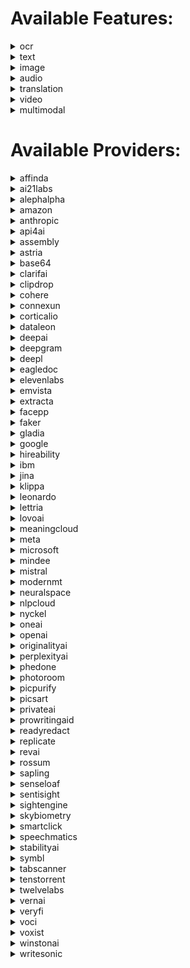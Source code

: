 # Available Features:
<details><summary>ocr</summary>

| Subfeatures | Providers |
|----------|-------------|
| **financial_parser** | affinda |
| | amazon |
| | base64 |
| | dataleon |
| | eagledoc |
| | extracta |
| | google |
| | klippa |
| | microsoft |
| | mindee |
| | openai |
| | tabscanner |
| | veryfi |
| **identity_parser** | affinda |
| | amazon |
| | base64 |
| | klippa |
| | microsoft |
| | mindee |
| | openai |
| **invoice_parser** | affinda |
| | amazon |
| | base64 |
| | dataleon |
| | eagledoc |
| | google |
| | klippa |
| | microsoft |
| | mindee |
| | rossum |
| | veryfi |
| **receipt_parser** | affinda |
| | amazon |
| | base64 |
| | dataleon |
| | eagledoc |
| | google |
| | klippa |
| | microsoft |
| | mindee |
| | tabscanner |
| | veryfi |
| **resume_parser** | affinda |
| | extracta |
| | hireability |
| | klippa |
| | openai |
| | senseloaf |
| **custom_document_parsing_async** | amazon |
| | extracta |
| **data_extraction** | amazon |
| | base64 |
| **ocr** | amazon |
| | api4ai |
| | base64 |
| | clarifai |
| | google |
| | microsoft |
| | sentisight |
| **ocr_async** | amazon |
| | google |
| | microsoft |
| | oneai |
| **ocr_tables_async** | amazon |
| | google |
| | microsoft |
| **anonymization_async** | base64 |
| | privateai |
| | readyredact |
| **bank_check_parsing** | base64 |
| | extracta |
| | mindee |
| | veryfi |
| **invoice_splitter_async** | mindee |

</details>
<details><summary>text</summary>

| Subfeatures | Providers |
|----------|-------------|
| **embeddings** | ai21labs |
| | cohere |
| | google |
| | jina |
| | mistral |
| | openai |
| **generation** | ai21labs |
| | amazon |
| | anthropic |
| | clarifai |
| | cohere |
| | google |
| | meta |
| | mistral |
| | openai |
| **summarize** | alephalpha |
| | anthropic |
| | cohere |
| | connexun |
| | emvista |
| | meaningcloud |
| | microsoft |
| | nlpcloud |
| | oneai |
| | openai |
| | writesonic |
| **anonymization** | amazon |
| | emvista |
| | microsoft |
| | oneai |
| | openai |
| | privateai |
| **entity_sentiment** | amazon |
| | google |
| **keyword_extraction** | amazon |
| | corticalio |
| | emvista |
| | ibm |
| | microsoft |
| | nlpcloud |
| | oneai |
| | openai |
| | tenstorrent |
| **named_entity_recognition** | amazon |
| | google |
| | ibm |
| | lettria |
| | microsoft |
| | neuralspace |
| | nlpcloud |
| | oneai |
| | openai |
| | tenstorrent |
| **sentiment_analysis** | amazon |
| | connexun |
| | emvista |
| | google |
| | ibm |
| | lettria |
| | microsoft |
| | nlpcloud |
| | oneai |
| | openai |
| | sapling |
| | tenstorrent |
| **syntax_analysis** | amazon |
| | emvista |
| | google |
| | ibm |
| | lettria |
| **chat** | anthropic |
| | cohere |
| | google |
| | meta |
| | mistral |
| | openai |
| | perplexityai |
| | replicate |
| **moderation** | clarifai |
| | google |
| | microsoft |
| | openai |
| **custom_classification** | cohere |
| | openai |
| **custom_named_entity_recognition** | cohere |
| | openai |
| **search** | cohere |
| | google |
| | openai |
| **spell_check** | cohere |
| | microsoft |
| | nlpcloud |
| | openai |
| | prowritingaid |
| | sapling |
| **code_generation** | google |
| | nlpcloud |
| | openai |
| **topic_extraction** | google |
| | ibm |
| | openai |
| | tenstorrent |
| **emotion_detection** | nlpcloud |
| | vernai |
| **prompt_optimization** | openai |
| **question_answer** | openai |
| | tenstorrent |
| **ai_detection** | originalityai |
| | sapling |
| | winstonai |
| **plagia_detection** | originalityai |
| | winstonai |

</details>
<details><summary>image</summary>

| Subfeatures | Providers |
|----------|-------------|
| **embeddings** | alephalpha |
| | amazon |
| | google |
| **question_answer** | alephalpha |
| | google |
| | openai |
| **explicit_content** | amazon |
| | api4ai |
| | clarifai |
| | google |
| | microsoft |
| | openai |
| | picpurify |
| | sentisight |
| **face_compare** | amazon |
| | base64 |
| | facepp |
| **face_detection** | amazon |
| | api4ai |
| | clarifai |
| | google |
| | microsoft |
| | picpurify |
| | skybiometry |
| **face_recognition** | amazon |
| | facepp |
| | microsoft |
| **generation** | amazon |
| | deepai |
| | leonardo |
| | openai |
| | replicate |
| | stabilityai |
| **object_detection** | amazon |
| | api4ai |
| | clarifai |
| | google |
| | microsoft |
| | sentisight |
| **logo_detection** | anthropic |
| | api4ai |
| | clarifai |
| | google |
| | microsoft |
| | openai |
| | smartclick |
| **anonymization** | api4ai |
| **background_removal** | api4ai |
| | clipdrop |
| | microsoft |
| | photoroom |
| | picsart |
| | sentisight |
| | stabilityai |
| **generation_fine_tuning** | astria |
| **landmark_detection** | google |
| | microsoft |
| **automl_classification** | nyckel |
| **search** | nyckel |
| | sentisight |
| **variation** | openai |
| | stabilityai |
| **deepfake_detection** | sightengine |
| **ai_detection** | winstonai |

</details>
<details><summary>audio</summary>

| Subfeatures | Providers |
|----------|-------------|
| **speech_to_text_async** | amazon |
| | assembly |
| | deepgram |
| | faker |
| | gladia |
| | google |
| | ibm |
| | microsoft |
| | neuralspace |
| | oneai |
| | openai |
| | revai |
| | speechmatics |
| | symbl |
| | voci |
| | voxist |
| **text_to_speech** | amazon |
| | deepgram |
| | elevenlabs |
| | google |
| | ibm |
| | lovoai |
| | microsoft |
| | openai |
| **text_to_speech_async** | amazon |
| | lovoai |

</details>
<details><summary>translation</summary>

| Subfeatures | Providers |
|----------|-------------|
| **automatic_translation** | amazon |
| | deepl |
| | google |
| | ibm |
| | microsoft |
| | modernmt |
| | neuralspace |
| | openai |
| | phedone |
| **language_detection** | amazon |
| | google |
| | ibm |
| | microsoft |
| | modernmt |
| | neuralspace |
| | oneai |
| | openai |
| **document_translation** | deepl |
| | google |

</details>
<details><summary>video</summary>

| Subfeatures | Providers |
|----------|-------------|
| **explicit_content_detection_async** | amazon |
| | google |
| **face_detection_async** | amazon |
| | google |
| **label_detection_async** | amazon |
| | google |
| **person_tracking_async** | amazon |
| | google |
| **text_detection_async** | amazon |
| | google |
| | twelvelabs |
| **logo_detection_async** | google |
| | twelvelabs |
| **object_tracking_async** | google |
| **question_answer** | google |
| **question_answer_async** | google |
| **shot_change_detection_async** | google |
| **deepfake_detection_async** | sightengine |

</details>
<details><summary>multimodal</summary>

| Subfeatures | Providers |
|----------|-------------|
| **chat** | anthropic |
| | google |
| | openai |

</details>


# Available Providers:
<details><summary>affinda</summary>

| Features | Subfeatures |
|----------|-------------|
| **ocr** | financial_parser |
| | identity_parser |
| | invoice_parser |
| | receipt_parser |
| | resume_parser |

</details>
<details><summary>ai21labs</summary>

| Features | Subfeatures |
|----------|-------------|
| **text** | embeddings |
| | generation |

</details>
<details><summary>alephalpha</summary>

| Features | Subfeatures |
|----------|-------------|
| **image** | embeddings |
| | question_answer |
| **text** | summarize |

</details>
<details><summary>amazon</summary>

| Features | Subfeatures |
|----------|-------------|
| **audio** | speech_to_text_async |
| | text_to_speech |
| | text_to_speech_async |
| **image** | embeddings |
| | explicit_content |
| | face_compare |
| | face_detection |
| | face_recognition |
| | generation |
| | object_detection |
| **ocr** | custom_document_parsing_async |
| | data_extraction |
| | financial_parser |
| | identity_parser |
| | invoice_parser |
| | ocr |
| | ocr_async |
| | ocr_tables_async |
| | receipt_parser |
| **text** | anonymization |
| | entity_sentiment |
| | generation |
| | keyword_extraction |
| | named_entity_recognition |
| | sentiment_analysis |
| | syntax_analysis |
| **translation** | automatic_translation |
| | language_detection |
| **video** | explicit_content_detection_async |
| | face_detection_async |
| | label_detection_async |
| | person_tracking_async |
| | text_detection_async |

</details>
<details><summary>anthropic</summary>

| Features | Subfeatures |
|----------|-------------|
| **image** | logo_detection |
| **multimodal** | chat |
| **text** | chat |
| | generation |
| | summarize |

</details>
<details><summary>api4ai</summary>

| Features | Subfeatures |
|----------|-------------|
| **image** | anonymization |
| | background_removal |
| | explicit_content |
| | face_detection |
| | logo_detection |
| | object_detection |
| **ocr** | ocr |

</details>
<details><summary>assembly</summary>

| Features | Subfeatures |
|----------|-------------|
| **audio** | speech_to_text_async |

</details>
<details><summary>astria</summary>

| Features | Subfeatures |
|----------|-------------|
| **image** | generation_fine_tuning |

</details>
<details><summary>base64</summary>

| Features | Subfeatures |
|----------|-------------|
| **image** | face_compare |
| **ocr** | anonymization_async |
| | bank_check_parsing |
| | data_extraction |
| | financial_parser |
| | identity_parser |
| | invoice_parser |
| | ocr |
| | receipt_parser |

</details>
<details><summary>clarifai</summary>

| Features | Subfeatures |
|----------|-------------|
| **image** | explicit_content |
| | face_detection |
| | logo_detection |
| | object_detection |
| **ocr** | ocr |
| **text** | generation |
| | moderation |

</details>
<details><summary>clipdrop</summary>

| Features | Subfeatures |
|----------|-------------|
| **image** | background_removal |

</details>
<details><summary>cohere</summary>

| Features | Subfeatures |
|----------|-------------|
| **text** | chat |
| | custom_classification |
| | custom_named_entity_recognition |
| | embeddings |
| | generation |
| | search |
| | spell_check |
| | summarize |

</details>
<details><summary>connexun</summary>

| Features | Subfeatures |
|----------|-------------|
| **text** | sentiment_analysis |
| | summarize |

</details>
<details><summary>corticalio</summary>

| Features | Subfeatures |
|----------|-------------|
| **text** | keyword_extraction |

</details>
<details><summary>dataleon</summary>

| Features | Subfeatures |
|----------|-------------|
| **ocr** | financial_parser |
| | invoice_parser |
| | receipt_parser |

</details>
<details><summary>deepai</summary>

| Features | Subfeatures |
|----------|-------------|
| **image** | generation |

</details>
<details><summary>deepgram</summary>

| Features | Subfeatures |
|----------|-------------|
| **audio** | speech_to_text_async |
| | text_to_speech |

</details>
<details><summary>deepl</summary>

| Features | Subfeatures |
|----------|-------------|
| **translation** | automatic_translation |
| | document_translation |

</details>
<details><summary>eagledoc</summary>

| Features | Subfeatures |
|----------|-------------|
| **ocr** | financial_parser |
| | invoice_parser |
| | receipt_parser |

</details>
<details><summary>elevenlabs</summary>

| Features | Subfeatures |
|----------|-------------|
| **audio** | text_to_speech |

</details>
<details><summary>emvista</summary>

| Features | Subfeatures |
|----------|-------------|
| **text** | anonymization |
| | keyword_extraction |
| | sentiment_analysis |
| | summarize |
| | syntax_analysis |

</details>
<details><summary>extracta</summary>

| Features | Subfeatures |
|----------|-------------|
| **ocr** | bank_check_parsing |
| | custom_document_parsing_async |
| | financial_parser |
| | resume_parser |

</details>
<details><summary>facepp</summary>

| Features | Subfeatures |
|----------|-------------|
| **image** | face_compare |
| | face_recognition |

</details>
<details><summary>faker</summary>

| Features | Subfeatures |
|----------|-------------|
| **audio** | speech_to_text_async |

</details>
<details><summary>gladia</summary>

| Features | Subfeatures |
|----------|-------------|
| **audio** | speech_to_text_async |

</details>
<details><summary>google</summary>

| Features | Subfeatures |
|----------|-------------|
| **audio** | speech_to_text_async |
| | text_to_speech |
| **image** | embeddings |
| | explicit_content |
| | face_detection |
| | landmark_detection |
| | logo_detection |
| | object_detection |
| | question_answer |
| **multimodal** | chat |
| **ocr** | financial_parser |
| | invoice_parser |
| | ocr |
| | ocr_async |
| | ocr_tables_async |
| | receipt_parser |
| **text** | chat |
| | code_generation |
| | embeddings |
| | entity_sentiment |
| | generation |
| | moderation |
| | named_entity_recognition |
| | search |
| | sentiment_analysis |
| | syntax_analysis |
| | topic_extraction |
| **translation** | automatic_translation |
| | document_translation |
| | language_detection |
| **video** | explicit_content_detection_async |
| | face_detection_async |
| | label_detection_async |
| | logo_detection_async |
| | object_tracking_async |
| | person_tracking_async |
| | question_answer |
| | question_answer_async |
| | shot_change_detection_async |
| | text_detection_async |

</details>
<details><summary>hireability</summary>

| Features | Subfeatures |
|----------|-------------|
| **ocr** | resume_parser |

</details>
<details><summary>ibm</summary>

| Features | Subfeatures |
|----------|-------------|
| **audio** | speech_to_text_async |
| | text_to_speech |
| **text** | keyword_extraction |
| | named_entity_recognition |
| | sentiment_analysis |
| | syntax_analysis |
| | topic_extraction |
| **translation** | automatic_translation |
| | language_detection |

</details>
<details><summary>jina</summary>

| Features | Subfeatures |
|----------|-------------|
| **text** | embeddings |

</details>
<details><summary>klippa</summary>

| Features | Subfeatures |
|----------|-------------|
| **ocr** | financial_parser |
| | identity_parser |
| | invoice_parser |
| | receipt_parser |
| | resume_parser |

</details>
<details><summary>leonardo</summary>

| Features | Subfeatures |
|----------|-------------|
| **image** | generation |

</details>
<details><summary>lettria</summary>

| Features | Subfeatures |
|----------|-------------|
| **text** | named_entity_recognition |
| | sentiment_analysis |
| | syntax_analysis |

</details>
<details><summary>lovoai</summary>

| Features | Subfeatures |
|----------|-------------|
| **audio** | text_to_speech |
| | text_to_speech_async |

</details>
<details><summary>meaningcloud</summary>

| Features | Subfeatures |
|----------|-------------|
| **text** | summarize |

</details>
<details><summary>meta</summary>

| Features | Subfeatures |
|----------|-------------|
| **text** | chat |
| | generation |

</details>
<details><summary>microsoft</summary>

| Features | Subfeatures |
|----------|-------------|
| **audio** | speech_to_text_async |
| | text_to_speech |
| **image** | background_removal |
| | explicit_content |
| | face_detection |
| | face_recognition |
| | landmark_detection |
| | logo_detection |
| | object_detection |
| **ocr** | financial_parser |
| | identity_parser |
| | invoice_parser |
| | ocr |
| | ocr_async |
| | ocr_tables_async |
| | receipt_parser |
| **text** | anonymization |
| | keyword_extraction |
| | moderation |
| | named_entity_recognition |
| | sentiment_analysis |
| | spell_check |
| | summarize |
| **translation** | automatic_translation |
| | language_detection |

</details>
<details><summary>mindee</summary>

| Features | Subfeatures |
|----------|-------------|
| **ocr** | bank_check_parsing |
| | financial_parser |
| | identity_parser |
| | invoice_parser |
| | invoice_splitter_async |
| | receipt_parser |

</details>
<details><summary>mistral</summary>

| Features | Subfeatures |
|----------|-------------|
| **text** | chat |
| | embeddings |
| | generation |

</details>
<details><summary>modernmt</summary>

| Features | Subfeatures |
|----------|-------------|
| **translation** | automatic_translation |
| | language_detection |

</details>
<details><summary>neuralspace</summary>

| Features | Subfeatures |
|----------|-------------|
| **audio** | speech_to_text_async |
| **text** | named_entity_recognition |
| **translation** | automatic_translation |
| | language_detection |

</details>
<details><summary>nlpcloud</summary>

| Features | Subfeatures |
|----------|-------------|
| **text** | code_generation |
| | emotion_detection |
| | keyword_extraction |
| | named_entity_recognition |
| | sentiment_analysis |
| | spell_check |
| | summarize |

</details>
<details><summary>nyckel</summary>

| Features | Subfeatures |
|----------|-------------|
| **image** | automl_classification |
| | search |

</details>
<details><summary>oneai</summary>

| Features | Subfeatures |
|----------|-------------|
| **audio** | speech_to_text_async |
| **ocr** | ocr_async |
| **text** | anonymization |
| | keyword_extraction |
| | named_entity_recognition |
| | sentiment_analysis |
| | summarize |
| **translation** | language_detection |

</details>
<details><summary>openai</summary>

| Features | Subfeatures |
|----------|-------------|
| **audio** | speech_to_text_async |
| | text_to_speech |
| **image** | explicit_content |
| | generation |
| | logo_detection |
| | question_answer |
| | variation |
| **multimodal** | chat |
| **ocr** | financial_parser |
| | identity_parser |
| | resume_parser |
| **text** | anonymization |
| | chat |
| | code_generation |
| | custom_classification |
| | custom_named_entity_recognition |
| | embeddings |
| | generation |
| | keyword_extraction |
| | moderation |
| | named_entity_recognition |
| | prompt_optimization |
| | question_answer |
| | search |
| | sentiment_analysis |
| | spell_check |
| | summarize |
| | topic_extraction |
| **translation** | automatic_translation |
| | language_detection |

</details>
<details><summary>originalityai</summary>

| Features | Subfeatures |
|----------|-------------|
| **text** | ai_detection |
| | plagia_detection |

</details>
<details><summary>perplexityai</summary>

| Features | Subfeatures |
|----------|-------------|
| **text** | chat |

</details>
<details><summary>phedone</summary>

| Features | Subfeatures |
|----------|-------------|
| **translation** | automatic_translation |

</details>
<details><summary>photoroom</summary>

| Features | Subfeatures |
|----------|-------------|
| **image** | background_removal |

</details>
<details><summary>picpurify</summary>

| Features | Subfeatures |
|----------|-------------|
| **image** | explicit_content |
| | face_detection |

</details>
<details><summary>picsart</summary>

| Features | Subfeatures |
|----------|-------------|
| **image** | background_removal |

</details>
<details><summary>privateai</summary>

| Features | Subfeatures |
|----------|-------------|
| **ocr** | anonymization_async |
| **text** | anonymization |

</details>
<details><summary>prowritingaid</summary>

| Features | Subfeatures |
|----------|-------------|
| **text** | spell_check |

</details>
<details><summary>readyredact</summary>

| Features | Subfeatures |
|----------|-------------|
| **ocr** | anonymization_async |

</details>
<details><summary>replicate</summary>

| Features | Subfeatures |
|----------|-------------|
| **image** | generation |
| **text** | chat |

</details>
<details><summary>revai</summary>

| Features | Subfeatures |
|----------|-------------|
| **audio** | speech_to_text_async |

</details>
<details><summary>rossum</summary>

| Features | Subfeatures |
|----------|-------------|
| **ocr** | invoice_parser |

</details>
<details><summary>sapling</summary>

| Features | Subfeatures |
|----------|-------------|
| **text** | ai_detection |
| | sentiment_analysis |
| | spell_check |

</details>
<details><summary>senseloaf</summary>

| Features | Subfeatures |
|----------|-------------|
| **ocr** | resume_parser |

</details>
<details><summary>sentisight</summary>

| Features | Subfeatures |
|----------|-------------|
| **image** | background_removal |
| | explicit_content |
| | object_detection |
| | search |
| **ocr** | ocr |

</details>
<details><summary>sightengine</summary>

| Features | Subfeatures |
|----------|-------------|
| **image** | deepfake_detection |
| **video** | deepfake_detection_async |

</details>
<details><summary>skybiometry</summary>

| Features | Subfeatures |
|----------|-------------|
| **image** | face_detection |

</details>
<details><summary>smartclick</summary>

| Features | Subfeatures |
|----------|-------------|
| **image** | logo_detection |

</details>
<details><summary>speechmatics</summary>

| Features | Subfeatures |
|----------|-------------|
| **audio** | speech_to_text_async |

</details>
<details><summary>stabilityai</summary>

| Features | Subfeatures |
|----------|-------------|
| **image** | background_removal |
| | generation |
| | variation |

</details>
<details><summary>symbl</summary>

| Features | Subfeatures |
|----------|-------------|
| **audio** | speech_to_text_async |

</details>
<details><summary>tabscanner</summary>

| Features | Subfeatures |
|----------|-------------|
| **ocr** | financial_parser |
| | receipt_parser |

</details>
<details><summary>tenstorrent</summary>

| Features | Subfeatures |
|----------|-------------|
| **text** | keyword_extraction |
| | named_entity_recognition |
| | question_answer |
| | sentiment_analysis |
| | topic_extraction |

</details>
<details><summary>twelvelabs</summary>

| Features | Subfeatures |
|----------|-------------|
| **video** | logo_detection_async |
| | text_detection_async |

</details>
<details><summary>vernai</summary>

| Features | Subfeatures |
|----------|-------------|
| **text** | emotion_detection |

</details>
<details><summary>veryfi</summary>

| Features | Subfeatures |
|----------|-------------|
| **ocr** | bank_check_parsing |
| | financial_parser |
| | invoice_parser |
| | receipt_parser |

</details>
<details><summary>voci</summary>

| Features | Subfeatures |
|----------|-------------|
| **audio** | speech_to_text_async |

</details>
<details><summary>voxist</summary>

| Features | Subfeatures |
|----------|-------------|
| **audio** | speech_to_text_async |

</details>
<details><summary>winstonai</summary>

| Features | Subfeatures |
|----------|-------------|
| **image** | ai_detection |
| **text** | ai_detection |
| | plagia_detection |

</details>
<details><summary>writesonic</summary>

| Features | Subfeatures |
|----------|-------------|
| **text** | summarize |

</details>
